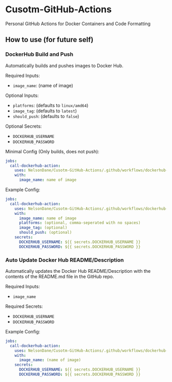 # Cusotm-GitHub-Actions
Personal GitHub Actions for Docker Containers and Code Formatting

## How to use (for future self)

### DockerHub Build and Push
Automatically builds and pushes images to Docker Hub.

Required Inputs:
- `image_name`: (name of image)

Optional Inputs:
- `platforms`: (defaults to `linux/amd64`)
- `image_tag`: (defaults to `latest`)
- `should_push`: (defaults to `false`)

Optional Secrets:
- `DOCKERHUB_USERNAME`
- `DOCKERHUB_PASSWORD`

Minimal Config (Only builds, does not push):
```yaml
jobs:
  call-dockerhub-action:
    uses: NelsonDane/Cusotm-GitHub-Actions/.github/workflows/dockerhub-build-push.yml@main
    with:
      image_name: name of image
```

Example Config:
```yaml
jobs:
  call-dockerhub-action:
    uses: NelsonDane/Cusotm-GitHub-Actions/.github/workflows/dockerhub-build-push.yml@main
    with:
      image_name: name of image
      platforms: (optional, comma-seperated with no spaces)
      image_tag: (optional)
      should_push: (optional)
    secrets:
      DOCKERHUB_USERNAME: ${{ secrets.DOCKERHUB_USERNAME }}
      DOCKERHUB_PASSWORD: ${{ secrets.DOCKERHUB_PASSWORD }}
```

### Auto Update Docker Hub README/Description
Automatically updates the Docker Hub README/Description with the contents of the README.md file in the GitHub repo.

Required Inputs:
- `image_name`

Required Secrets:
- `DOCKERHUB_USERNAME`
- `DOCKERHUB_PASSWORD`

Example Config:
```yaml
jobs:
  call-dockerhub-action:
    uses: NelsonDane/Cusotm-GitHub-Actions/.github/workflows/dockerhub-description.yml@main
    with:
      image_name: (name of image)
    secrets:
      DOCKERHUB_USERNAME: ${{ secrets.DOCKERHUB_USERNAME }}
      DOCKERHUB_PASSWORD: ${{ secrets.DOCKERHUB_PASSWORD }}
```
